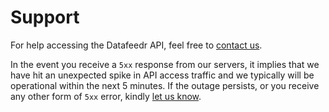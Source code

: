 # Support

For help accessing the Datafeedr API, feel free to [contact us](http://www.datafeedr.com/contact).

In the event you receive a `5xx` response from our servers, it implies that we have hit an unexpected spike in API access traffic and we typically will be operational within the next 5 minutes. If the outage persists, or you receive any other form of `5xx` error, kindly [let us know](http://www.datafeedr.com/contact).